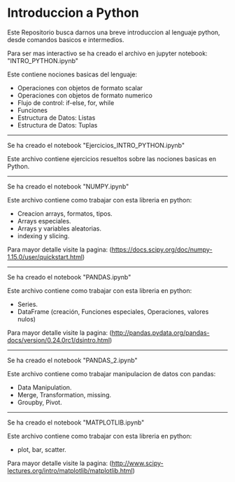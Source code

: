 # Introduccion a Python

Este Repositorio busca darnos una breve introduccion al lenguaje python, desde comandos basicos e intermedios.

Para ser mas interactivo se ha creado el archivo en jupyter notebook: "INTRO_PYTHON.ipynb"

Este contiene nociones basicas del lenguaje:

- Operaciones con objetos de formato scalar
- Operaciones con objetos de formato numerico
- Flujo de control: if-else, for, while
- Funciones
- Estructura de Datos: Listas
- Estructura de Datos: Tuplas

*****************************************************************************************************

Se ha creado el notebook "Ejercicios_INTRO_PYTHON.ipynb"

Este archivo contiene ejercicios resueltos sobre las nociones basicas en Python.

*****************************************************************************************************

Se ha creado el notebook "NUMPY.ipynb"

Este archivo contiene como trabajar con esta libreria en python:

- Creacion arrays, formatos, tipos.
- Arrays especiales.
- Arrays y variables aleatorias.
- indexing y slicing.

Para mayor detalle visite la pagina:
(https://docs.scipy.org/doc/numpy-1.15.0/user/quickstart.html)

*****************************************************************************************************

Se ha creado el notebook "PANDAS.ipynb"

Este archivo contiene como trabajar con esta libreria en python:

- Series.
- DataFrame (creación, Funciones especiales, Operaciones, valores nulos)

Para mayor detalle visite la pagina:
(http://pandas.pydata.org/pandas-docs/version/0.24.0rc1/dsintro.html)

*****************************************************************************************************

Se ha creado el notebook "PANDAS_2.ipynb"

Este archivo contiene como trabajar manipulacion de datos con pandas:

- Data Manipulation.
- Merge, Transformation, missing.
- Groupby, Pivot.

*****************************************************************************************************

Se ha creado el notebook "MATPLOTLIB.ipynb"

Este archivo contiene como trabajar con esta libreria en python:

- plot, bar, scatter.

Para mayor detalle visite la pagina:
(http://www.scipy-lectures.org/intro/matplotlib/matplotlib.html)


